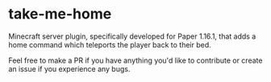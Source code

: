 # take-me-home

Minecraft server plugin, specifically developed for Paper 1.16.1, that adds a home command which teleports the player back to their bed.

Feel free to make a PR if you have anything you'd like to contribute or create an issue if you experience any bugs.
